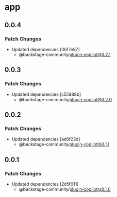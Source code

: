 # app

## 0.0.4

### Patch Changes

- Updated dependencies [0617e87]
  - @backstage-community/plugin-copilot@0.2.1

## 0.0.3

### Patch Changes

- Updated dependencies [c55888b]
  - @backstage-community/plugin-copilot@0.2.0

## 0.0.2

### Patch Changes

- Updated dependencies [ad6f23d]
  - @backstage-community/plugin-copilot@0.1.1

## 0.0.1

### Patch Changes

- Updated dependencies [2d5f011]
  - @backstage-community/plugin-copilot@0.1.0
